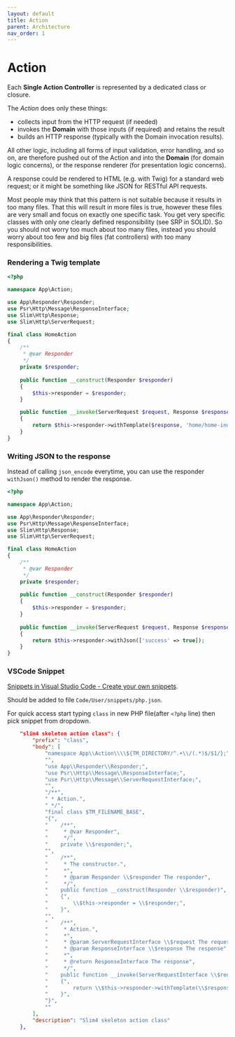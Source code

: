```yaml
---
layout: default
title: Action
parent: Architecture
nav_order: 1
---
```


# Action

Each **Single Action Controller** is represented by a dedicated class or closure.

The *Action* does only these things:

* collects input from the HTTP request (if needed)
* invokes the **Domain** with those inputs (if required) and retains the result
* builds an HTTP response (typically with the Domain invocation results).

All other logic, including all forms of input validation, error handling, and so on, 
are therefore pushed out of the Action and into the **Domain** 
(for domain logic concerns), or the response renderer (for presentation logic concerns). 

A response could be rendered to HTML (e.g. with Twig) for a standard web request; or 
it might be something like JSON for RESTful API requests.

Most people may think that this pattern is not suitable because it results in too many files.
That this will result in more files is true, however these files are very small and focus on
exactly one specific task. You get very specific classes with only one clearly defined responsibility
(see SRP in SOLID). So you should not worry too much about too many files, instead you should worry
about too few and big files (fat controllers) with too many responsibilities.

### Rendering a Twig template

```php
<?php

namespace App\Action;

use App\Responder\Responder;
use Psr\Http\Message\ResponseInterface;
use Slim\Http\Response;
use Slim\Http\ServerRequest;

final class HomeAction
{
    /**
     * @var Responder
     */
    private $responder;
    
    public function __construct(Responder $responder)
    {
        $this->responder = $responder;
    }

    public function __invoke(ServerRequest $request, Response $response): ResponseInterface
    {
        return $this->responder->withTemplate($response, 'home/home-index.twig');
    }
}
```

### Writing JSON to the response

Instead of calling `json_encode` everytime, you can use the responder `withJson()` method to render the response.

```php
<?php

namespace App\Action;

use App\Responder\Responder;
use Psr\Http\Message\ResponseInterface;
use Slim\Http\Response;
use Slim\Http\ServerRequest;

final class HomeAction
{
    /**
     * @var Responder
     */
    private $responder;
    
    public function __construct(Responder $responder)
    {
        $this->responder = $responder;
    }
    
    public function __invoke(ServerRequest $request, Response $response): ResponseInterface
    {
        return $this->responder->withJson(['success' => true]);
    }
}
```

### VSCode Snippet

[Snippets in Visual Studio Code - Create your own snippets](https://code.visualstudio.com/docs/editor/userdefinedsnippets#_create-your-own-snippets).

Should be added to file `Code/User/snippets/php.json`.

For quick access start typing `class` in new PHP file(after `<?php` line) then pick snippet from dropdown.

```json
    "slim4 skeleton action class": {
        "prefix": "class",
        "body": [
            "namespace App\\Action\\\\${TM_DIRECTORY/^.+\\/(.*)$/$1/};",
            "",
            "use App\\Responder\\Responder;",
            "use Psr\\Http\\Message\\ResponseInterface;",
            "use Psr\\Http\\Message\\ServerRequestInterface;",
            "",
            "/**",
            " * Action.",
            " */",
            "final class $TM_FILENAME_BASE",
            "{",
            "    /**",
            "     * @var Responder",
            "     */",
            "    private \\$responder;",
            "",
            "    /**",
            "     * The constructor.",
            "     *",
            "     * @param Responder \\$responder The responder",
            "     */",
            "    public function __construct(Responder \\$responder)",
            "    {",
            "        \\$this->responder = \\$responder;",
            "    }",
            "",
            "    /**",
            "     * Action.",
            "     *",
            "     * @param ServerRequestInterface \\$request The request",
            "     * @param ResponseInterface \\$response The response",
            "     *",
            "     * @return ResponseInterface The response",
            "     */",
            "    public function __invoke(ServerRequestInterface \\$request, ResponseInterface \\$response): ResponseInterface",
            "    {",
            "        return \\$this->responder->withTemplate(\\$response, '${TM_DIRECTORY/^.+\\/(.*)$/${1:/downcase}/}/$0.twig');",
            "    }",
            "}",
            ""
        ],
        "description": "Slim4 skeleton action class"
    },
```

